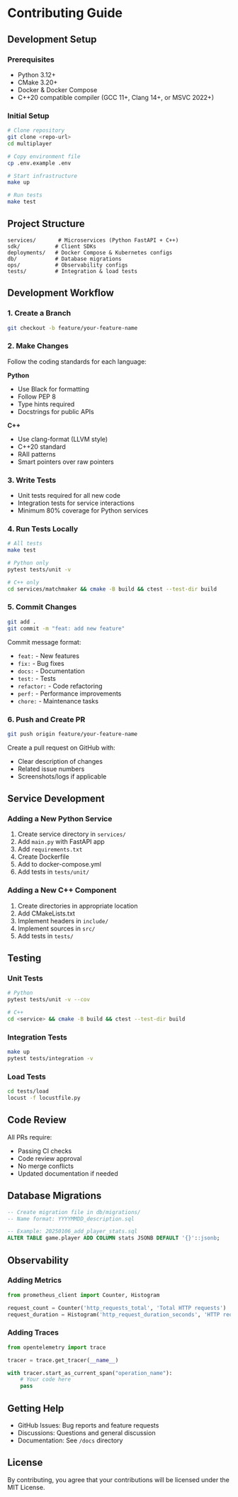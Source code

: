 # Contributing Guide

## Development Setup

### Prerequisites

- Python 3.12+
- CMake 3.20+
- Docker & Docker Compose
- C++20 compatible compiler (GCC 11+, Clang 14+, or MSVC 2022+)

### Initial Setup

```bash
# Clone repository
git clone <repo-url>
cd multiplayer

# Copy environment file
cp .env.example .env

# Start infrastructure
make up

# Run tests
make test
```

## Project Structure

```
services/       # Microservices (Python FastAPI + C++)
sdk/           # Client SDKs
deployments/   # Docker Compose & Kubernetes configs
db/            # Database migrations
ops/           # Observability configs
tests/         # Integration & load tests
```

## Development Workflow

### 1. Create a Branch

```bash
git checkout -b feature/your-feature-name
```

### 2. Make Changes

Follow the coding standards for each language:

**Python**
- Use Black for formatting
- Follow PEP 8
- Type hints required
- Docstrings for public APIs

**C++**
- Use clang-format (LLVM style)
- C++20 standard
- RAII patterns
- Smart pointers over raw pointers

### 3. Write Tests

- Unit tests required for all new code
- Integration tests for service interactions
- Minimum 80% coverage for Python services

### 4. Run Tests Locally

```bash
# All tests
make test

# Python only
pytest tests/unit -v

# C++ only
cd services/matchmaker && cmake -B build && ctest --test-dir build
```

### 5. Commit Changes

```bash
git add .
git commit -m "feat: add new feature"
```

Commit message format:
- `feat:` - New features
- `fix:` - Bug fixes
- `docs:` - Documentation
- `test:` - Tests
- `refactor:` - Code refactoring
- `perf:` - Performance improvements
- `chore:` - Maintenance tasks

### 6. Push and Create PR

```bash
git push origin feature/your-feature-name
```

Create a pull request on GitHub with:
- Clear description of changes
- Related issue numbers
- Screenshots/logs if applicable

## Service Development

### Adding a New Python Service

1. Create service directory in `services/`
2. Add `main.py` with FastAPI app
3. Add `requirements.txt`
4. Create Dockerfile
5. Add to docker-compose.yml
6. Add tests in `tests/unit/`

### Adding a New C++ Component

1. Create directories in appropriate location
2. Add CMakeLists.txt
3. Implement headers in `include/`
4. Implement sources in `src/`
5. Add tests in `tests/`

## Testing

### Unit Tests

```bash
# Python
pytest tests/unit -v --cov

# C++
cd <service> && cmake -B build && ctest --test-dir build
```

### Integration Tests

```bash
make up
pytest tests/integration -v
```

### Load Tests

```bash
cd tests/load
locust -f locustfile.py
```

## Code Review

All PRs require:
- Passing CI checks
- Code review approval
- No merge conflicts
- Updated documentation if needed

## Database Migrations

```sql
-- Create migration file in db/migrations/
-- Name format: YYYYMMDD_description.sql

-- Example: 20250106_add_player_stats.sql
ALTER TABLE game.player ADD COLUMN stats JSONB DEFAULT '{}'::jsonb;
```

## Observability

### Adding Metrics

```python
from prometheus_client import Counter, Histogram

request_count = Counter('http_requests_total', 'Total HTTP requests')
request_duration = Histogram('http_request_duration_seconds', 'HTTP request duration')
```

### Adding Traces

```python
from opentelemetry import trace

tracer = trace.get_tracer(__name__)

with tracer.start_as_current_span("operation_name"):
    # Your code here
    pass
```

## Getting Help

- GitHub Issues: Bug reports and feature requests
- Discussions: Questions and general discussion
- Documentation: See `/docs` directory

## License

By contributing, you agree that your contributions will be licensed under the MIT License.
